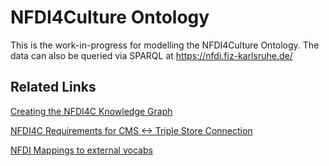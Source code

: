 # NFDI4Culture Ontology

This is the work-in-progress for modelling the NFDI4Culture Ontology. The data can also be queried via SPARQL at https://nfdi.fiz-karlsruhe.de/

## Related Links

[Creating the NFDI4C Knowledge Graph](https://docs.google.com/document/d/1-Xe54rRiw37Z-Y2hJs7_bV5LhgA8DivC8ZFePelT0VU/edit)

[NFDI4C Requirements for CMS <-> Triple Store Connection](https://docs.google.com/document/d/1LjS6o-ZxH6VuXazGNwR3XVaZzKuhiye09gU39O8odMU/edit#heading=h.2e5xs352l20d)

[NFDI Mappings to external vocabs](https://docs.google.com/spreadsheets/d/1rd4-Aroxb1anWPrqQ-Vdt4G8gbPbgorV6u4ugP9xb3w/edit#gid=0)
